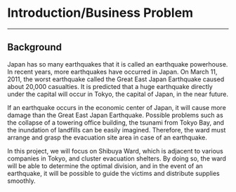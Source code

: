 # Introduction/Business Problem

---

## Background

Japan has so many earthquakes that it is called an earthquake powerhouse. In recent years, more earthquakes have occurred in Japan. On March 11, 2011, the worst earthquake called the Great East Japan Earthquake caused about 20,000 casualties. It is predicted that a huge earthquake directly under the capital will occur in Tokyo, the capital of Japan, in the near future.

If an earthquake occurs in the economic center of Japan, it will cause more damage than the Great East Japan Earthquake. Possible problems such as the collapse of a towering office building, the tsunami from Tokyo Bay, and the inundation of landfills can be easily imagined. Therefore, the ward must arrange and grasp the evacuation site area in case of an earthquake.

In this project, we will focus on Shibuya Ward, which is adjacent to various companies in Tokyo, and cluster evacuation shelters.
By doing so, the ward will be able to determine the optimal division, and in the event of an earthquake, it will be possible to guide the victims and distribute supplies smoothly.

